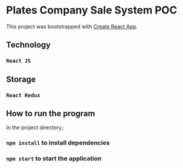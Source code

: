 # Plates Company Sale System POC

This project was bootstrapped with [Create React App](https://github.com/facebook/create-react-app).

## Technology
### `React JS`

## Storage
### `React Redux`

## How to run the program

In the project directory,:

### `npm install` to install dependencies
### `npm start` to start the application

